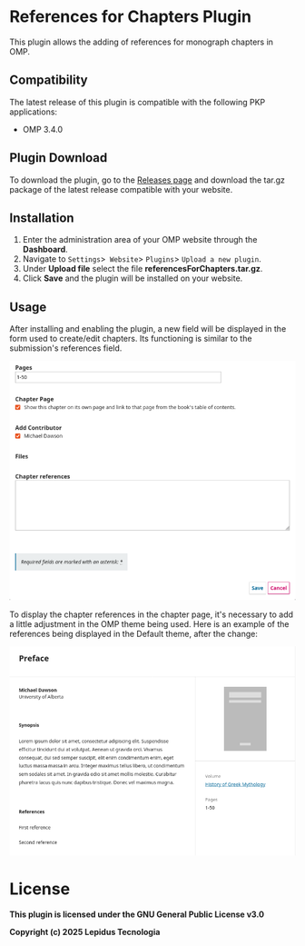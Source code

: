 # References for Chapters Plugin 

This plugin allows the adding of references for monograph chapters in OMP.

## Compatibility

The latest release of this plugin is compatible with the following PKP applications:

* OMP 3.4.0

## Plugin Download

To download the plugin, go to the [Releases page](https://github.com/lepidus/referencesForChapters/releases) and download the tar.gz package of the latest release compatible with your website.

## Installation

1. Enter the administration area of ​​your OMP website through the __Dashboard__.
2. Navigate to `Settings`>` Website`> `Plugins`> `Upload a new plugin`.
3. Under __Upload file__ select the file __referencesForChapters.tar.gz__.
4. Click __Save__ and the plugin will be installed on your website.

## Usage

After installing and enabling the plugin, a new field will be displayed in the form used to create/edit chapters. Its functioning is similar to the submission's references field.

![References on chapter form](assets/references_chapter_form.png)

To display the chapter references in the chapter page, it's necessary to add a little adjustment in the OMP theme being used. Here is an example of the references being displayed in the Default theme, after the change:

![References on chapter page](assets/references_chapter_page.png)

# License
__This plugin is licensed under the GNU General Public License v3.0__

__Copyright (c) 2025 Lepidus Tecnologia__
